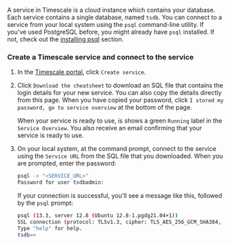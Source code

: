 A service in Timescale is a cloud instance which contains your database.
Each service contains a single database, named `tsdb`.
You can connect to a service from your local system using the `psql`
command-line utility. If you've used PostgreSQL before, you might already have
`psql` installed. If not, check out the [installing psql][install-psql] section.

<Procedure>

### Create a Timescale service and connect to the service

1.  In the [Timescale portal][timescale-portal], click `Create service`.
1.  Click `Download the cheatsheet` to download an SQL file that contains the
    login details for your new service. You can also copy the details directly
    from this page. When you have copied your password,
    click `I stored my password, go to service overview` at the bottom of the page.

    When your service is ready to use, is shows a green `Running` label in the
    `Service Overview`. You also receive an email confirming that your service
    is ready to use.
1.  On your local system, at the command prompt, connect to the service using
    the `Service URL` from the SQL file that you downloaded. When you are
    prompted, enter the password:

    ```bash
    psql -x "<SERVICE_URL>"
    Password for user tsdbadmin:
    ```

    If your connection is successful, you'll see a message like this, followed
    by the `psql` prompt:

    ```bash
    psql (13.3, server 12.8 (Ubuntu 12.8-1.pgdg21.04+1))
    SSL connection (protocol: TLSv1.3, cipher: TLS_AES_256_GCM_SHA384, bits: 256, compression: off)
    Type "help" for help.
    tsdb=>
    ```

</Procedure>

[timescale-portal]: https://console.cloud.timescale.com/
[install-psql]: /use-timescale/:currentVersion:/integrations/query-admin/psql/
